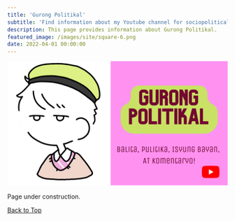 ```yaml
---
title: 'Gurong Politikal'
subtitle: 'Find information about my Youtube channel for sociopolitical commentaries, "Gurong Politikal."'
description: This page provides information about Gurong Politikal.
featured_image: /images/site/square-6.png
date: 2022-04-01 00:00:00
---
```


![](/images/gurongpolitikal/gurongpolitikal.png)

Page under construction.

<a href="#" class="button button--large">Back to Top</a>